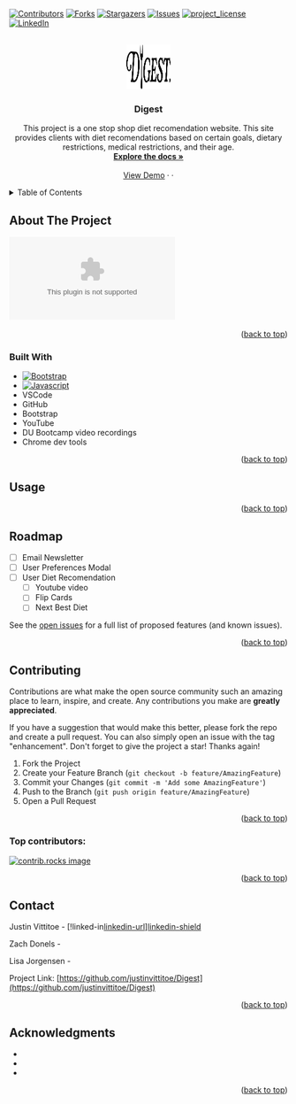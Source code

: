 <!-- Improved compatibility of back to top link: See: https://github.com/othneildrew/Best-README-Template/pull/73 -->
<a id="readme-top"></a>
<!--
*** Thanks for checking out the Best-README-Template. If you have a suggestion
*** that would make this better, please fork the repo and create a pull request
*** or simply open an issue with the tag "enhancement".
*** Don't forget to give the project a star!
*** Thanks again! Now go create something AMAZING! :D
-->



<!-- PROJECT SHIELDS -->
<!--
*** I'm using markdown "reference style" links for readability.
*** Reference links are enclosed in brackets [ ] instead of parentheses ( ).
*** See the bottom of this document for the declaration of the reference variables
*** for contributors-url, forks-url, etc. This is an optional, concise syntax you may use.
*** https://www.markdownguide.org/basic-syntax/#reference-style-links
-->
[![Contributors][contributors-shield]][contributors-url]
[![Forks][forks-shield]][forks-url]
[![Stargazers][stars-shield]][stars-url]
[![Issues][issues-shield]][issues-url]
[![project_license][license-shield]][license-url]
[![LinkedIn][linkedin-shield]][linkedin-url]



<!-- PROJECT LOGO -->
<br />
<div align="center">
  <a href="https://github.com/justinvittitoe/Digest">
    <img src="./assets/css/images/Digest_Logo.png" alt="Logo" width="80" height="80">
  </a>

<h3 align="center">Digest</h3>

  <p align="center">
    This project is a one stop shop diet recomendation website. This site provides clients with diet recomendations based on certain goals, dietary restrictions, medical restrictions, and their age.
    <br />
    <a href="https://github.com/justinvittitoe/Digest"><strong>Explore the docs »</strong></a>
    <br />
    <br />
    <a href="">View Demo</a>
    &middot;
    &middot;
  </p>
</div>



<!-- TABLE OF CONTENTS -->
<details>
  <summary>Table of Contents</summary>
  <ol>
    <li>
      <a href="#about-the-project">About The Project</a>
      <ul>
        <li><a href="#built-with">Built With</a></li>
      </ul>
    </li>
    <li>
      <ul>
        <li><a href="#prerequisites">Prerequisites</a></li>
        <li><a href="#installation">Installation</a></li>
      </ul>
    </li>
    <li><a href="#usage">Usage</a></li>
    <li><a href="#roadmap">Roadmap</a></li>
    <li><a href="#contributing">Contributing</a></li>
    <li><a href="#license">License</a></li>
    <li><a href="#contact">Contact</a></li>
    <li><a href="#acknowledgments">Acknowledgments</a></li>
  </ol>
</details>



<!-- ABOUT THE PROJECT -->
## About The Project

[![Product Name Screen Shot][product-screenshot]]()


<p align="right">(<a href="#readme-top">back to top</a>)</p>



### Built With


* [![Bootstrap][Bootstrap.com]][Bootstrap-url]
* [![Javascript][Javascript.com]][Javascript-url]
* VSCode
* GitHub
* Bootstrap
* YouTube
* DU Bootcamp video recordings
* Chrome dev tools



<p align="right">(<a href="#readme-top">back to top</a>)</p>




<!-- USAGE EXAMPLES -->
## Usage



<p align="right">(<a href="#readme-top">back to top</a>)</p>



<!-- ROADMAP -->
## Roadmap

- [ ] Email Newsletter
- [ ] User Preferences Modal
- [ ] User Diet Recomendation
    - [ ] Youtube video
    - [ ] Flip Cards
    - [ ] Next Best Diet

See the [open issues](https://github.com/justinvittitoe/Digest/issues) for a full list of proposed features (and known issues).

<p align="right">(<a href="#readme-top">back to top</a>)</p>



<!-- CONTRIBUTING -->
## Contributing

Contributions are what make the open source community such an amazing place to learn, inspire, and create. Any contributions you make are **greatly appreciated**.

If you have a suggestion that would make this better, please fork the repo and create a pull request. You can also simply open an issue with the tag "enhancement".
Don't forget to give the project a star! Thanks again!

1. Fork the Project
2. Create your Feature Branch (`git checkout -b feature/AmazingFeature`)
3. Commit your Changes (`git commit -m 'Add some AmazingFeature'`)
4. Push to the Branch (`git push origin feature/AmazingFeature`)
5. Open a Pull Request

<p align="right">(<a href="#readme-top">back to top</a>)</p>

### Top contributors:

<a href="https://github.com/justinvittitoe/Digest/graphs/contributors">
  <img src="https://contrib.rocks/image?repo=justinvittitoe/Digest" alt="contrib.rocks image" />
</a>





<p align="right">(<a href="#readme-top">back to top</a>)</p>



<!-- CONTACT -->
## Contact

Justin Vittitoe - [!linked-in[linkedin-url]][linkedin-shield]

Zach Donels - 

Lisa Jorgensen -

Project Link: [https://github.com/justinvittitoe/Digest](https://github.com/justinvittitoe/Digest)

<p align="right">(<a href="#readme-top">back to top</a>)</p>



<!-- ACKNOWLEDGMENTS -->
## Acknowledgments

* []()
* []()
* []()

<p align="right">(<a href="#readme-top">back to top</a>)</p>



<!-- MARKDOWN LINKS & IMAGES -->
<!-- https://www.markdownguide.org/basic-syntax/#reference-style-links -->
[contributors-shield]: https://img.shields.io/github/contributors/justinvittitoe/Digest.svg?style=for-the-badge
[contributors-url]: https://github.com/justinvittitoe/Digest/graphs/contributors
[forks-shield]: https://img.shields.io/github/forks/justinvittitoe/Digest.svg?style=for-the-badge
[forks-url]: https://github.com/justinvittitoe/Digest/network/members
[stars-shield]: https://img.shields.io/github/stars/justinvittitoe/Digest.svg?style=for-the-badge
[stars-url]: https://github.com/justinvittitoe/Digest/stargazers
[issues-shield]: https://img.shields.io/github/issues/justinvittitoe/Digest.svg?style=for-the-badge
[issues-url]: https://github.com/justinvittitoe/Digest/issues
[license-shield]: https://img.shields.io/github/license/justinvittitoe/Digest.svg?style=for-the-badge
[license-url]: https://github.com/justinvittitoe/Digest/blob/master/LICENSE.txt
[linkedin-shield]: https://img.shields.io/badge/-LinkedIn-black.svg?style=for-the-badge&logo=linkedin&colorB=555
[linkedin-url]: https://www.linkedin.com/in/justin-vittitoe-99a8861ba/
[product-screenshot]: ./assets/css/images/Digest_logo.ai
[Next.js]: https://img.shields.io/badge/next.js-000000?style=for-the-badge&logo=nextdotjs&logoColor=white
[Next-url]: https://nextjs.org/
[React.js]: https://img.shields.io/badge/React-20232A?style=for-the-badge&logo=react&logoColor=61DAFB
[React-url]: https://reactjs.org/
[Vue.js]: https://img.shields.io/badge/Vue.js-35495E?style=for-the-badge&logo=vuedotjs&logoColor=4FC08D
[Vue-url]: https://vuejs.org/
[Angular.io]: https://img.shields.io/badge/Angular-DD0031?style=for-the-badge&logo=angular&logoColor=white
[Angular-url]: https://angular.io/
[Svelte.dev]: https://img.shields.io/badge/Svelte-4A4A55?style=for-the-badge&logo=svelte&logoColor=FF3E00
[Svelte-url]: https://svelte.dev/
[Laravel.com]: https://img.shields.io/badge/Laravel-FF2D20?style=for-the-badge&logo=laravel&logoColor=white
[Laravel-url]: https://laravel.com
[Bootstrap.com]: https://img.shields.io/badge/Bootstrap-563D7C?style=for-the-badge&logo=bootstrap&logoColor=white
[Bootstrap-url]: https://getbootstrap.com
[JQuery.com]: https://img.shields.io/badge/jQuery-0769AD?style=for-the-badge&logo=jquery&logoColor=white
[JQuery-url]: https://jquery.com 
[Javascript.com]: https://www.javascript.com/
[Javascript-url]: https://www.javascript.com/etc.clientlibs/pluralsight/clientlibs/clientlib-main/resources/images/js-logo.png
